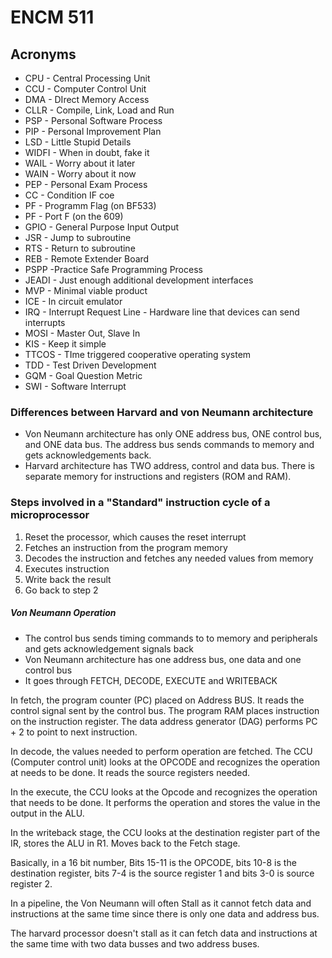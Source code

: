 # ENCM 511
## Acronyms
* CPU - Central Processing Unit
* CCU - Computer Control Unit
* DMA - DIrect Memory Access
* CLLR - Compile, Link, Load and Run
* PSP - Personal Software Process
* PIP - Personal Improvement Plan
* LSD - Little Stupid Details
* WIDFI - When in doubt, fake it
* WAIL - Worry about it later
* WAIN - Worry about it now
* PEP - Personal Exam Process
* CC - Condition IF coe
* PF - Programm Flag (on BF533)
* PF - Port F (on the 609)
* GPIO - General Purpose Input Output
* JSR - Jump to subroutine
* RTS - Return to subroutine
* REB - Remote Extender Board
* PSPP -Practice Safe Programming Process
* JEADI - Just enough additional development interfaces
* MVP - Minimal viable product
* ICE - In circuit emulator
* IRQ - Interrupt Request Line - Hardware line that devices can send interrupts
* MOSI - Master Out, Slave In
* KIS - Keep it simple
* TTCOS - TIme triggered cooperative operating system
* TDD - Test Driven Development
* GQM - Goal Question Metric
* SWI - Software Interrupt

### Differences between Harvard and von Neumann architecture

* Von Neumann architecture has only ONE address bus, ONE control bus, and ONE data bus. The address bus sends commands to memory and gets acknowledgements back.
* Harvard architecture has TWO address, control and data bus. There is separate memory for instructions and registers (ROM and RAM).

### Steps involved in a "Standard" instruction cycle of a microprocessor

1. Reset the processor, which causes the reset interrupt
2. Fetches an instruction from the program memory
3. Decodes the instruction and fetches any needed values from memory
4. Executes instruction
5. Write back the result
6. Go back to step 2

##### Von Neumann Operation
* The control bus sends timing commands to to memory and peripherals and gets acknowledgement signals back
* Von Neumann architecture has one address bus, one data and one control bus
* It goes through FETCH, DECODE, EXECUTE and WRITEBACK

In fetch, the program counter (PC) placed on Address BUS. It reads the control signal sent by the control bus. The program RAM places instruction on the instruction register. The data address generator (DAG) performs PC + 2 to point to next instruction.

In decode, the values needed to perform operation are fetched. The CCU (Computer control unit) looks at the OPCODE and recognizes the operation at needs to be done. It reads the source registers needed.

In the execute, the CCU looks at the Opcode and recognizes the operation that needs to be done. It performs the operation and stores the value in the output in the ALU.

In the writeback stage, the CCU looks at the destination register part of the IR, stores the ALU in R1. Moves back to the Fetch stage.

Basically, in a 16 bit number, Bits 15-11 is the OPCODE, bits 10-8 is the destination register, bits 7-4 is the source register 1 and bits 3-0 is source register 2. 

In a pipeline, the Von Neumann will often Stall as it cannot fetch data and instructions at the same time since there is only one data and address bus.

The harvard processor doesn't stall as it can fetch data and instructions at the same time with two data busses and two address buses.